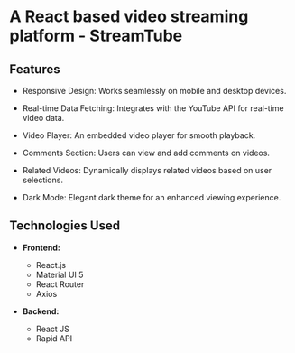 # A React based video streaming platform - StreamTube



## Features
- Responsive Design: Works seamlessly on mobile and desktop devices.
- Real-time Data Fetching: Integrates with the YouTube API for real-time video data.

- Video Player: An embedded video player for smooth playback.
- Comments Section: Users can view and add comments on videos.
- Related Videos: Dynamically displays related videos based on user selections.
- Dark Mode: Elegant dark theme for an enhanced viewing experience.
  
## Technologies Used
- **Frontend:** 
  - React.js
  - Material UI 5
  - React Router
  - Axios
  
- **Backend:**
  - React JS
  - Rapid API
